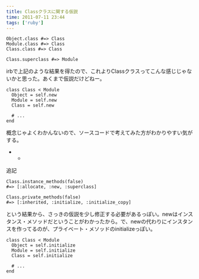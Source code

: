 ```yaml
---
title: Classクラスに関する仮説
time: 2011-07-11 23:44
tags: ['ruby']
---
```


```
Object.class #=> Class
Module.class #=> Class
Class.class #=> Class

Class.superclass #=> Module
```

irbで上記のような結果を得たので、これよりClassクラスってこんな感じじゃないかと思った。あくまで仮説だけどねー。

```
class Class < Module
  Object = self.new
  Module = self.new
  Class = self.new

  # ...
end
```

概念じゃよくわかんないので、ソースコードで考えてみた方がわかりやすい気がする。

- -

追記

```
Class.instance_methods(false)
#=> [:allocate, :new, :superclass]

Class.private_methods(false)
#=> [:inherited, :initialize, :initialize_copy]
```

という結果から、さっきの仮説を少し修正する必要があるっぽい。newはインスタンス・メソッドだということがわかったから。で、newの代わりにインスタンスを作ってるのが、プライベート・メソッドのinitializeっぽい。

```
class Class < Module
  Object = self.initialize
  Module = self.initialize
  Class = self.initialize

  # ...
end
```
